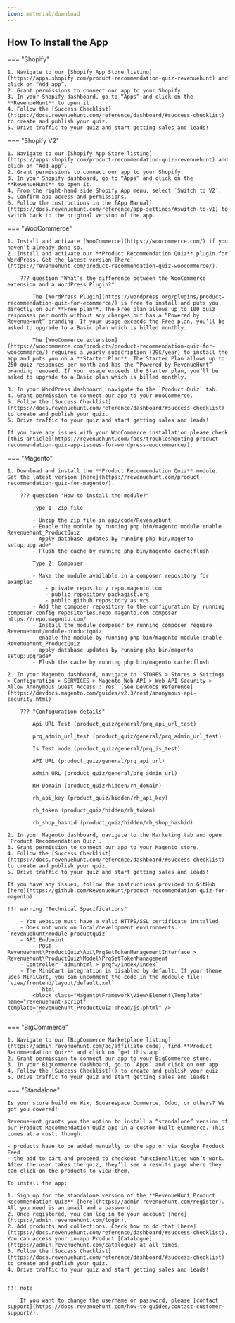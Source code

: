 ```yaml
---
icon: material/download
---
```


## How To Install the App

=== "Shopify"

    1. Navigate to our [Shopify App Store listing](https://apps.shopify.com/product-recommendation-quiz-revenuehunt) and click on “Add app”.
    2. Grant permissions to connect our app to your Shopify.
    3. In your Shopify dashboard, go to “Apps” and click on the **RevenueHunt** to open it.
    4. Follow the [Success Checklist](https://docs.revenuehunt.com/reference/dashboard/#success-checklist) to create and publish your quiz.
    5. Drive traffic to your quiz and start getting sales and leads!

=== "Shopify V2"

    1. Navigate to our [Shopify App Store listing](https://apps.shopify.com/product-recommendation-quiz-revenuehunt) and click on “Add app”.
    2. Grant permissions to connect our app to your Shopify.
    3. In your Shopify dashboard, go to “Apps” and click on the **RevenueHunt** to open it.
    4. From the right-hand side Shopify App menu, select `Switch to V2`. 
    5. Confirm app access and permissions. 
    6. Follow the instructions in the [App Manual](https://docs.revenuehunt.com/reference/app-settings/#switch-to-v1) to switch back to the original version of the app.

=== "WooCommerce"

    1. Install and activate [WooCommerce](https://woocommerce.com/) if you haven’t already done so.
    2. Install and activate our **Product Recommendation Quiz** plugin for WordPress. Get the latest version [here](https://revenuehunt.com/product-recommendation-quiz-woocommerce/).

        ??? question "What’s the difference between the WooCommerce extension and a WordPress Plugin?"

            The [WordPress Plugin](https://wordpress.org/plugins/product-recommendation-quiz-for-ecommerce/) is free to install and puts you directly on our **Free plan**. The Free plan allows up to 100 quiz responses per month without any charges but has a “Powered by RevenueHunt” branding. If your usage exceeds the Free plan, you’ll be asked to upgrade to a Basic plan which is billed monthly.

            The [WooCommerce extension](https://woocommerce.com/products/product-recommendation-quiz-for-woocommerce/) requires a yearly subscription (29$/year) to install the app and puts you on a **Starter Plan**. The Starter Plan allows up to 250 quiz responses per month and has the “Powered by RevenueHunt” branding removed. If your usage exceeds the Starter plan, you’ll be asked to upgrade to a Basic plan which is billed monthly.

    3. In your WordPress dashboard, navigate to the `Product Quiz` tab.
    4. Grant permission to connect our app to your WooCommerce.
    5. Follow the [Success Checklist](https://docs.revenuehunt.com/reference/dashboard/#success-checklist) to create and publish your quiz.
    6. Drive traffic to your quiz and start getting sales and leads!

    If you have any issues with your WooCommerce installation please check [this article](https://revenuehunt.com/faqs/troubleshooting-product-recommendation-quiz-app-issues-for-wordpress-woocommerce/).

=== "Magento"

    1. Download and install the **Product Recommendation Quiz** module. Get the latest version [here](https://revenuehunt.com/product-recommendation-quiz-for-magento/).

        ??? question "How to install the module?"

            Type 1: Zip file

            - Unzip the zip file in app/code/Revenuehunt
            - Enable the module by running php bin/magento module:enable Revenuehunt_ProductQuiz
            - Apply database updates by running php bin/magento setup:upgrade*
            - Flush the cache by running php bin/magento cache:flush

            Type 2: Composer

            - Make the module available in a composer repository for example:
                - private repository repo.magento.com
                - public repository packagist.org
                - public github repository as vcs
            - Add the composer repository to the configuration by running composer config repositories.repo.magento.com composer https://repo.magento.com/
            - Install the module composer by running composer require Revenuehunt/module-productquiz
            - enable the module by running php bin/magento module:enable Revenuehunt_ProductQuiz
            - apply database updates by running php bin/magento setup:upgrade*
            - Flush the cache by running php bin/magento cache:flush

    2. In your Magento dashboard, navigate to `STORES > Stores > Settings > Configuration > SERVICES > Magento Web API > Web API Security > Allow Anonymous Guest Access : Yes` [See Devdocs Reference](https://devdocs.magento.com/guides/v2.3/rest/anonymous-api-security.html)

        ??? "Configuration details"

            Api URL Test (product_quiz/general/prq_api_url_test)

            prq_admin_url_test (product_quiz/general/prq_admin_url_test)

            Is Test mode (product_quiz/general/prq_is_test)

            API URL (product_quiz/general/prq_api_url)

            Admin URL (product_quiz/general/prq_admin_url)

            RH Domain (product_quiz/hidden/rh_domain)

            rh_api_key (product_quiz/hidden/rh_api_key)

            rh_token (product_quiz/hidden/rh_token)

            rh_shop_hashid (product_quiz/hidden/rh_shop_hashid)

    2. In your Magento dashboard, navigate to the Marketing tab and open `Product Recommendation Quiz`.
    3. Grant permission to connect our app to your Magento store.
    4. Follow the [Success Checklist](https://docs.revenuehunt.com/reference/dashboard/#success-checklist) to create and publish your quiz.
    5. Drive traffic to your quiz and start getting sales and leads!
    
    If you have any issues, follow the instructions provided in GitHub [here](https://github.com/RevenueHunt/product-recommendation-quiz-for-magento).

    !!! warning "Technical Specifications"

        - You website must have a valid HTTPS/SSL certificate installed.
        - Does not work on local/development environments. `revenuehunt/module-productquiz`
        - API Endpoint
            - POST - Revenuehunt\ProductQuiz\Api\PrqSetTokenManagementInterface > Revenuehunt\ProductQuiz\Model\PrqSetTokenManagement
        - Controller `adminhtml > prqfw/index/index`
        - The MiniCart integration is disabled by default. If your theme uses MiniCart, you can uncomment the code in the modeule file: `view/frontend/layout/default.xml`
            ```html
            <block class="Magento\Framework\View\Element\Template" name="revenuehunt-script" template="Revenuehunt_ProductQuiz::head/js.phtml" />
            ```

=== "BigCommerce"

    1. Navigate to our [BigCommerce Marketplace listing](https://admin.revenuehunt.com/bc/affiliate_code), find **Product Recommendation Quiz** and click on `get this app`.
    2. Grant permission to connect our app to your BigCommerce store. 
    3. In your BigCommerce dashboard, go to `Apps` and click on our app.
    4. Follow the [Success Checklist]() to create and publish your quiz.
    5. Drive traffic to your quiz and start getting sales and leads!

=== "Standalone"

    Is your store build on Wix, Squarespace Commerce, Odoo, or others? We got you covered!

    RevenueHunt grants you the option to install a “standalone” version of our Product Recommendation Quiz app in a custom-built eCommerce. This comes at a cost, though:

    - products have to be added manually to the app or via Google Product Feed
    - the add to cart and proceed to checkout functionalities won’t work. After the user takes the quiz, they’ll see a results page where they can click on the products to view them.

    To install the app:

    1. Sign up for the standalone version of the **RevenueHunt Product Recommendation Quiz** [here](https://admin.revenuehunt.com/register). All you need is an email and a password.
    2. Once registered, you can log in to your account [here](https://admin.revenuehunt.com/login).
    2. Add products and collections. Check how to do that [here](https://docs.revenuehunt.com/reference/dashboard/#success-checklist). You can access your in-app Product [Catalogue](https://admin.revenuehunt.com/catalogue) at all times.
    3. Follow the [Success Checklist](https://docs.revenuehunt.com/reference/dashboard/#success-checklist) to create and publish your quiz.
    4. Drive traffic to your quiz and start getting sales and leads!
    

    !!! note

        If you want to change the username or password, please [contact support](https://docs.revenuehunt.com/how-to-guides/contact-customer-support/).
